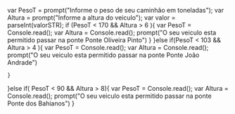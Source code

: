 var PesoT = prompt("Informe o peso de seu caminhão em toneladas");
var Altura = prompt("Informe a altura do veiculo");
var valor = parseInt(valorSTR);
if (PesoT  < 170 && Altura > 6 ){
    var PesoT = Console.read();
    var Altura = Console.read();
   prompt("O seu veiculo esta permitido passar na ponte Ponte Oliveira Pinto")
    }
}else if(PesoT  < 103 && Altura > 4 ){
    var PesoT = Console.read();
    var Altura = Console.read();
prompt("O seu veiculo esta permitido passar na ponte Ponte João Andrade")

    }

}else if( PesoT  < 90 && Altura > 8){
     var PesoT = Console.read();
    var Altura = Console.read();
prompt("O seu veiculo esta permitido passar na ponte Ponte dos Bahianos")
    }
